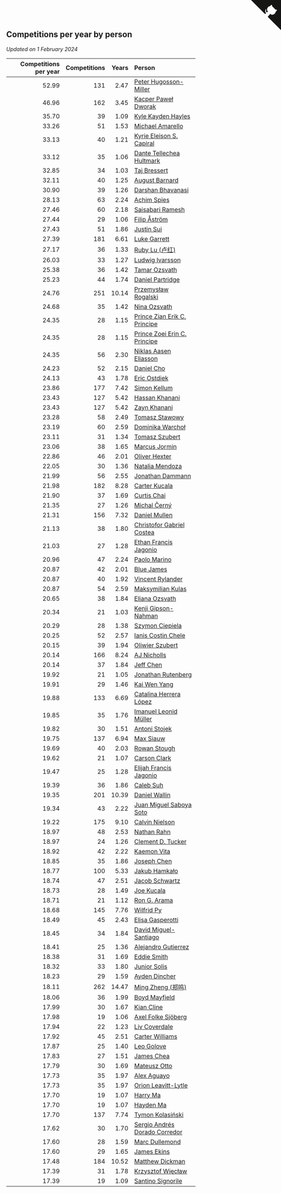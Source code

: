 ## Competitions per year by person

*Updated on  1 February 2024*

| Competitions per year | Competitions | Years | Person |
| ---: | ---: | ---: | :--- |
| 52.99 | 131 | 2.47 | [Peter Hugosson-Miller](https://www.worldcubeassociation.org/persons/2021HUGO01) |
| 46.96 | 162 | 3.45 | [Kacper Paweł Dworak](https://www.worldcubeassociation.org/persons/2020DWOR01) |
| 35.70 | 39 | 1.09 | [Kyle Kayden Hayles](https://www.worldcubeassociation.org/persons/2022HAYL02) |
| 33.26 | 51 | 1.53 | [Michael Amarello](https://www.worldcubeassociation.org/persons/2022AMAR09) |
| 33.13 | 40 | 1.21 | [Kyrie Eleison S. Capiral](https://www.worldcubeassociation.org/persons/2022CAPI02) |
| 33.12 | 35 | 1.06 | [Dante Tellechea Hultmark](https://www.worldcubeassociation.org/persons/2023HULT01) |
| 32.85 | 34 | 1.03 | [Taj Bressert](https://www.worldcubeassociation.org/persons/2023BRES01) |
| 32.11 | 40 | 1.25 | [August Barnard](https://www.worldcubeassociation.org/persons/2022BARN21) |
| 30.90 | 39 | 1.26 | [Darshan Bhavanasi](https://www.worldcubeassociation.org/persons/2022BHAV01) |
| 28.13 | 63 | 2.24 | [Achim Spies](https://www.worldcubeassociation.org/persons/2021SPIE01) |
| 27.46 | 60 | 2.18 | [Saisabari Ramesh](https://www.worldcubeassociation.org/persons/2021RAME01) |
| 27.44 | 29 | 1.06 | [Filip Åström](https://www.worldcubeassociation.org/persons/2023ASTR01) |
| 27.43 | 51 | 1.86 | [Justin Sui](https://www.worldcubeassociation.org/persons/2022SUIJ01) |
| 27.39 | 181 | 6.61 | [Luke Garrett](https://www.worldcubeassociation.org/persons/2017GARR05) |
| 27.17 | 36 | 1.33 | [Ruby Lu (卢红)](https://www.worldcubeassociation.org/persons/2022LURU01) |
| 26.03 | 33 | 1.27 | [Ludwig Ivarsson](https://www.worldcubeassociation.org/persons/2022IVAR01) |
| 25.38 | 36 | 1.42 | [Tamar Ozsvath](https://www.worldcubeassociation.org/persons/2022OZSV04) |
| 25.23 | 44 | 1.74 | [Daniel Partridge](https://www.worldcubeassociation.org/persons/2022PART02) |
| 24.76 | 251 | 10.14 | [Przemysław Rogalski](https://www.worldcubeassociation.org/persons/2013ROGA02) |
| 24.68 | 35 | 1.42 | [Nina Ozsvath](https://www.worldcubeassociation.org/persons/2022OZSV03) |
| 24.35 | 28 | 1.15 | [Prince Zian Erik C. Principe](https://www.worldcubeassociation.org/persons/2022PRIN08) |
| 24.35 | 28 | 1.15 | [Prince Zoei Erin C. Principe](https://www.worldcubeassociation.org/persons/2022PRIN09) |
| 24.35 | 56 | 2.30 | [Niklas Aasen Eliasson](https://www.worldcubeassociation.org/persons/2021ELIA01) |
| 24.23 | 52 | 2.15 | [Daniel Cho](https://www.worldcubeassociation.org/persons/2021CHOD01) |
| 24.13 | 43 | 1.78 | [Eric Ostdiek](https://www.worldcubeassociation.org/persons/2022OSTD01) |
| 23.86 | 177 | 7.42 | [Simon Kellum](https://www.worldcubeassociation.org/persons/2016KELL12) |
| 23.43 | 127 | 5.42 | [Hassan Khanani](https://www.worldcubeassociation.org/persons/2018KHAN26) |
| 23.43 | 127 | 5.42 | [Zayn Khanani](https://www.worldcubeassociation.org/persons/2018KHAN28) |
| 23.28 | 58 | 2.49 | [Tomasz Stawowy](https://www.worldcubeassociation.org/persons/2021STAW01) |
| 23.19 | 60 | 2.59 | [Dominika Warchoł](https://www.worldcubeassociation.org/persons/2021WARC01) |
| 23.11 | 31 | 1.34 | [Tomasz Szubert](https://www.worldcubeassociation.org/persons/2022SZUB02) |
| 23.06 | 38 | 1.65 | [Marcus Jormin](https://www.worldcubeassociation.org/persons/2022JORM01) |
| 22.86 | 46 | 2.01 | [Oliver Hexter](https://www.worldcubeassociation.org/persons/2022HEXT01) |
| 22.05 | 30 | 1.36 | [Natalia Mendoza](https://www.worldcubeassociation.org/persons/2022MEND24) |
| 21.99 | 56 | 2.55 | [Jonathan Dammann](https://www.worldcubeassociation.org/persons/2021DAMM01) |
| 21.98 | 182 | 8.28 | [Carter Kucala](https://www.worldcubeassociation.org/persons/2015KUCA01) |
| 21.90 | 37 | 1.69 | [Curtis Chai](https://www.worldcubeassociation.org/persons/2022CHAI02) |
| 21.35 | 27 | 1.26 | [Michal Černý](https://www.worldcubeassociation.org/persons/2022CERN03) |
| 21.31 | 156 | 7.32 | [Daniel Mullen](https://www.worldcubeassociation.org/persons/2016MULL04) |
| 21.13 | 38 | 1.80 | [Christofor Gabriel Costea](https://www.worldcubeassociation.org/persons/2022COST03) |
| 21.03 | 27 | 1.28 | [Ethan Francis Jagonio](https://www.worldcubeassociation.org/persons/2022JAGO03) |
| 20.96 | 47 | 2.24 | [Paolo Marino](https://www.worldcubeassociation.org/persons/2021MARI04) |
| 20.87 | 42 | 2.01 | [Blue James](https://www.worldcubeassociation.org/persons/2022JAME01) |
| 20.87 | 40 | 1.92 | [Vincent Rylander](https://www.worldcubeassociation.org/persons/2022RYLA01) |
| 20.87 | 54 | 2.59 | [Maksymilian Kulas](https://www.worldcubeassociation.org/persons/2021KULA02) |
| 20.65 | 38 | 1.84 | [Eliana Ozsvath](https://www.worldcubeassociation.org/persons/2022OZSV01) |
| 20.34 | 21 | 1.03 | [Kenji Gipson-Nahman](https://www.worldcubeassociation.org/persons/2023GIPS01) |
| 20.29 | 28 | 1.38 | [Szymon Ciepiela](https://www.worldcubeassociation.org/persons/2022CIEP01) |
| 20.25 | 52 | 2.57 | [Ianis Costin Chele](https://www.worldcubeassociation.org/persons/2021CHEL01) |
| 20.15 | 39 | 1.94 | [Oliwier Szubert](https://www.worldcubeassociation.org/persons/2022SZUB01) |
| 20.14 | 166 | 8.24 | [AJ Nicholls](https://www.worldcubeassociation.org/persons/2015NICH04) |
| 20.14 | 37 | 1.84 | [Jeff Chen](https://www.worldcubeassociation.org/persons/2022CHEN19) |
| 19.92 | 21 | 1.05 | [Jonathan Rutenberg](https://www.worldcubeassociation.org/persons/2023RUTE01) |
| 19.91 | 29 | 1.46 | [Kai Wen Yang](https://www.worldcubeassociation.org/persons/2022YANG19) |
| 19.88 | 133 | 6.69 | [Catalina Herrera López](https://www.worldcubeassociation.org/persons/2017LOPE31) |
| 19.85 | 35 | 1.76 | [Imanuel Leonid Müller](https://www.worldcubeassociation.org/persons/2022MULL02) |
| 19.82 | 30 | 1.51 | [Antoni Stojek](https://www.worldcubeassociation.org/persons/2022STOJ03) |
| 19.75 | 137 | 6.94 | [Max Siauw](https://www.worldcubeassociation.org/persons/2017SIAU02) |
| 19.69 | 40 | 2.03 | [Rowan Stough](https://www.worldcubeassociation.org/persons/2022STOU01) |
| 19.62 | 21 | 1.07 | [Carson Clark](https://www.worldcubeassociation.org/persons/2023CLAR02) |
| 19.47 | 25 | 1.28 | [Elijah Francis Jagonio](https://www.worldcubeassociation.org/persons/2022JAGO02) |
| 19.39 | 36 | 1.86 | [Caleb Suh](https://www.worldcubeassociation.org/persons/2022SUHC01) |
| 19.35 | 201 | 10.39 | [Daniel Wallin](https://www.worldcubeassociation.org/persons/2013WALL03) |
| 19.34 | 43 | 2.22 | [Juan Miguel Saboya Soto](https://www.worldcubeassociation.org/persons/2021SOTO01) |
| 19.22 | 175 | 9.10 | [Calvin Nielson](https://www.worldcubeassociation.org/persons/2014NIEL03) |
| 18.97 | 48 | 2.53 | [Nathan Rahn](https://www.worldcubeassociation.org/persons/2021RAHN01) |
| 18.97 | 24 | 1.26 | [Clement D. Tucker](https://www.worldcubeassociation.org/persons/2022TUCK09) |
| 18.92 | 42 | 2.22 | [Kaemon Vita](https://www.worldcubeassociation.org/persons/2021VITA01) |
| 18.85 | 35 | 1.86 | [Joseph Chen](https://www.worldcubeassociation.org/persons/2022CHEN16) |
| 18.77 | 100 | 5.33 | [Jakub Hamkało](https://www.worldcubeassociation.org/persons/2018HAMK01) |
| 18.74 | 47 | 2.51 | [Jacob Schwartz](https://www.worldcubeassociation.org/persons/2021SCHW01) |
| 18.73 | 28 | 1.49 | [Joe Kucala](https://www.worldcubeassociation.org/persons/2022KUCA01) |
| 18.71 | 21 | 1.12 | [Ron G. Arama](https://www.worldcubeassociation.org/persons/2022ARAM01) |
| 18.68 | 145 | 7.76 | [Wilfrid Py](https://www.worldcubeassociation.org/persons/2016PYWI01) |
| 18.49 | 45 | 2.43 | [Elisa Gasperotti](https://www.worldcubeassociation.org/persons/2021GASP01) |
| 18.45 | 34 | 1.84 | [David Miguel-Santiago](https://www.worldcubeassociation.org/persons/2022MIGU02) |
| 18.41 | 25 | 1.36 | [Alejandro Gutierrez](https://www.worldcubeassociation.org/persons/2022GUTI09) |
| 18.38 | 31 | 1.69 | [Eddie Smith](https://www.worldcubeassociation.org/persons/2022SMIT20) |
| 18.32 | 33 | 1.80 | [Junior Solis](https://www.worldcubeassociation.org/persons/2022SOLI03) |
| 18.23 | 29 | 1.59 | [Ayden Dincher](https://www.worldcubeassociation.org/persons/2022DINC01) |
| 18.11 | 262 | 14.47 | [Ming Zheng (郑鸣)](https://www.worldcubeassociation.org/persons/2009ZHEN11) |
| 18.06 | 36 | 1.99 | [Boyd Mayfield](https://www.worldcubeassociation.org/persons/2022MAYF01) |
| 17.99 | 30 | 1.67 | [Kian Cline](https://www.worldcubeassociation.org/persons/2022CLIN01) |
| 17.98 | 19 | 1.06 | [Axel Folke Sjöberg](https://www.worldcubeassociation.org/persons/2023SJOB01) |
| 17.94 | 22 | 1.23 | [Liv Coverdale](https://www.worldcubeassociation.org/persons/2022COVE02) |
| 17.92 | 45 | 2.51 | [Carter Williams](https://www.worldcubeassociation.org/persons/2021WILL06) |
| 17.87 | 25 | 1.40 | [Leo Golove](https://www.worldcubeassociation.org/persons/2022GOLO02) |
| 17.83 | 27 | 1.51 | [James Chea](https://www.worldcubeassociation.org/persons/2022CHEA05) |
| 17.79 | 30 | 1.69 | [Mateusz Otto](https://www.worldcubeassociation.org/persons/2022OTTO01) |
| 17.73 | 35 | 1.97 | [Alex Aguayo](https://www.worldcubeassociation.org/persons/2022AGUA01) |
| 17.73 | 35 | 1.97 | [Orion Leavitt-Lytle](https://www.worldcubeassociation.org/persons/2022LEAV01) |
| 17.70 | 19 | 1.07 | [Harry Ma](https://www.worldcubeassociation.org/persons/2023MAHA01) |
| 17.70 | 19 | 1.07 | [Hayden Ma](https://www.worldcubeassociation.org/persons/2023MAHA02) |
| 17.70 | 137 | 7.74 | [Tymon Kolasiński](https://www.worldcubeassociation.org/persons/2016KOLA02) |
| 17.62 | 30 | 1.70 | [Sergio Andrés Dorado Corredor](https://www.worldcubeassociation.org/persons/2022CORR05) |
| 17.60 | 28 | 1.59 | [Marc Dullemond](https://www.worldcubeassociation.org/persons/2022DULL01) |
| 17.60 | 29 | 1.65 | [James Ekins](https://www.worldcubeassociation.org/persons/2022EKIN01) |
| 17.48 | 184 | 10.52 | [Matthew Dickman](https://www.worldcubeassociation.org/persons/2013DICK01) |
| 17.39 | 31 | 1.78 | [Krzysztof Więcław](https://www.worldcubeassociation.org/persons/2022WIEC01) |
| 17.39 | 19 | 1.09 | [Santino Signorile](https://www.worldcubeassociation.org/persons/2022SIGN01) |


<a href="https://github.com/jonatanklosko/wca_statistics" class="github-corner" aria-label="View source on Github"><svg width="80" height="80" viewBox="0 0 250 250" style="fill:#151513; color:#fff; position: absolute; top: 0; border: 0; right: 0;" aria-hidden="true"><path d="M0,0 L115,115 L130,115 L142,142 L250,250 L250,0 Z"></path><path d="M128.3,109.0 C113.8,99.7 119.0,89.6 119.0,89.6 C122.0,82.7 120.5,78.6 120.5,78.6 C119.2,72.0 123.4,76.3 123.4,76.3 C127.3,80.9 125.5,87.3 125.5,87.3 C122.9,97.6 130.6,101.9 134.4,103.2" fill="currentColor" style="transform-origin: 130px 106px;" class="octo-arm"></path><path d="M115.0,115.0 C114.9,115.1 118.7,116.5 119.8,115.4 L133.7,101.6 C136.9,99.2 139.9,98.4 142.2,98.6 C133.8,88.0 127.5,74.4 143.8,58.0 C148.5,53.4 154.0,51.2 159.7,51.0 C160.3,49.4 163.2,43.6 171.4,40.1 C171.4,40.1 176.1,42.5 178.8,56.2 C183.1,58.6 187.2,61.8 190.9,65.4 C194.5,69.0 197.7,73.2 200.1,77.6 C213.8,80.2 216.3,84.9 216.3,84.9 C212.7,93.1 206.9,96.0 205.4,96.6 C205.1,102.4 203.0,107.8 198.3,112.5 C181.9,128.9 168.3,122.5 157.7,114.1 C157.9,116.9 156.7,120.9 152.7,124.9 L141.0,136.5 C139.8,137.7 141.6,141.9 141.8,141.8 Z" fill="currentColor" class="octo-body"></path></svg></a><style>.github-corner:hover .octo-arm{animation:octocat-wave 560ms ease-in-out}@keyframes octocat-wave{0%,100%{transform:rotate(0)}20%,60%{transform:rotate(-25deg)}40%,80%{transform:rotate(10deg)}}@media (max-width:500px){.github-corner:hover .octo-arm{animation:none}.github-corner .octo-arm{animation:octocat-wave 560ms ease-in-out}}</style>
